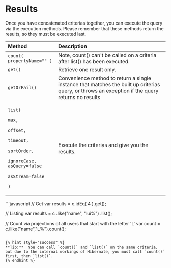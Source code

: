 # Results

Once you have concatenated criterias together, you can execute the query via the execution methods. Please remember that these methods return the results, so they must be executed last.

<table>
  <thead>
    <tr>
      <th style="text-align:left">Method</th>
      <th style="text-align:left">Description</th>
    </tr>
  </thead>
  <tbody>
    <tr>
      <td style="text-align:left"><code>count( propertyName=&quot;&quot; )</code>
      </td>
      <td style="text-align:left">Note, count() can&apos;t be called on a criteria after list() has been
        executed.</td>
    </tr>
    <tr>
      <td style="text-align:left"><code>get()</code>
      </td>
      <td style="text-align:left">Retrieve one result only.</td>
    </tr>
    <tr>
      <td style="text-align:left"><code>getOrFail()</code>
      </td>
      <td style="text-align:left">Convenience method to return a single instance that matches the built
        up criterias query, or throws an exception if the query returns no results</td>
    </tr>
    <tr>
      <td style="text-align:left">
        <p><code>list(</code>
        </p>
        <p><code>max, </code>
        </p>
        <p><code>offset, </code>
        </p>
        <p><code>timeout, </code>
        </p>
        <p><code>sortOrder, </code>
        </p>
        <p><code>ignoreCase, asQuery=false</code>
        </p>
        <p><code>asStream=false</code>
        </p>
        <p><code>)</code>
        </p>
      </td>
      <td style="text-align:left">Execute the criterias and give you the results.</td>
    </tr>
  </tbody>
</table>```javascript
// Get
var results = c.idEq( 4 ).get();

// Listing
var results = c
     .like("name", "lui%")
     .list();

// Count via projections of all users that start with the letter 'L'
var count = c.ilike("name","L%").count();

```

{% hint style="success" %}
**Tip:**  You can call `count()` and `list()` on the same criteria, but due to the internal workings of Hibernate, you must call `count()` first, then `list()`.
{% endhint %}

